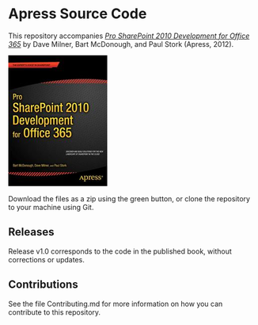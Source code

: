 # Apress Source Code

This repository accompanies [*Pro SharePoint 2010 Development for Office 365*](http://www.apress.com/9781430241829) by Dave Milner, Bart McDonough, and Paul Stork (Apress, 2012).

![Cover image](9781430241829.jpg)

Download the files as a zip using the green button, or clone the repository to your machine using Git.

## Releases

Release v1.0 corresponds to the code in the published book, without corrections or updates.

## Contributions

See the file Contributing.md for more information on how you can contribute to this repository.
